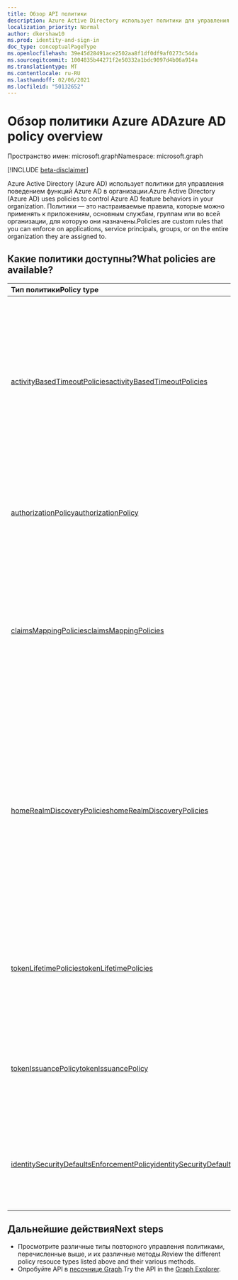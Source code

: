 ```yaml
---
title: Обзор API политики
description: Azure Active Directory использует политики для управления поведением функций Azure AD в организации.
localization_priority: Normal
author: dkershaw10
ms.prod: identity-and-sign-in
doc_type: conceptualPageType
ms.openlocfilehash: 39e45d28491ace2502aa8f1df0df9af0273c54da
ms.sourcegitcommit: 1004835b44271f2e50332a1bdc9097d4b06a914a
ms.translationtype: MT
ms.contentlocale: ru-RU
ms.lasthandoff: 02/06/2021
ms.locfileid: "50132652"
---
```

# <a name="azure-ad-policy-overview"></a><span data-ttu-id="aeb4c-103">Обзор политики Azure AD</span><span class="sxs-lookup"><span data-stu-id="aeb4c-103">Azure AD policy overview</span></span>

<span data-ttu-id="aeb4c-104">Пространство имен: microsoft.graph</span><span class="sxs-lookup"><span data-stu-id="aeb4c-104">Namespace: microsoft.graph</span></span>

[!INCLUDE [beta-disclaimer](../../includes/beta-disclaimer.md)]

<span data-ttu-id="aeb4c-105">Azure Active Directory (Azure AD) использует политики для управления поведением функций Azure AD в организации.</span><span class="sxs-lookup"><span data-stu-id="aeb4c-105">Azure Active Directory (Azure AD) uses policies to control Azure AD feature behaviors in your organization.</span></span> <span data-ttu-id="aeb4c-106">Политики — это настраиваемые правила, которые можно применять к приложениям, основным службам, группам или во всей организации, для которую они назначены.</span><span class="sxs-lookup"><span data-stu-id="aeb4c-106">Policies are custom rules that you can enforce on applications, service principals, groups, or on the entire organization they are assigned to.</span></span>

## <a name="what-policies-are-available"></a><span data-ttu-id="aeb4c-107">Какие политики доступны?</span><span class="sxs-lookup"><span data-stu-id="aeb4c-107">What policies are available?</span></span>

| <span data-ttu-id="aeb4c-108">Тип политики</span><span class="sxs-lookup"><span data-stu-id="aeb4c-108">Policy type</span></span>       | <span data-ttu-id="aeb4c-109">Описание</span><span class="sxs-lookup"><span data-stu-id="aeb4c-109">Description</span></span> | <span data-ttu-id="aeb4c-110">Примеры</span><span class="sxs-lookup"><span data-stu-id="aeb4c-110">Examples</span></span> |
|:-------------|:------------|:------------|
|[<span data-ttu-id="aeb4c-111">activityBasedTimeoutPolicies</span><span class="sxs-lookup"><span data-stu-id="aeb4c-111">activityBasedTimeoutPolicies</span></span>](activityBasedTimeoutPolicy.md)| <span data-ttu-id="aeb4c-112">Представляет политику, которая управляет автоматическим выходом для веб-сеансов после периода бездействия для приложений, которые поддерживают функции времени ожидания на основе действий.</span><span class="sxs-lookup"><span data-stu-id="aeb4c-112">Represents a policy that controls automatic sign-out for web sessions after a period of inactivity, for applications that support activity-based timeout functionality.</span></span>| <span data-ttu-id="aeb4c-113">Настройте на портале Azure время неактивности в 15 минут.</span><span class="sxs-lookup"><span data-stu-id="aeb4c-113">Configure the Azure portal to have an inactivity timeout of 15 minutes.</span></span> |
|[<span data-ttu-id="aeb4c-114">authorizationPolicy</span><span class="sxs-lookup"><span data-stu-id="aeb4c-114">authorizationPolicy</span></span>](authorizationpolicy.md)| <span data-ttu-id="aeb4c-115">Представляет политику, которая может управлять настройками авторизации Azure Active Directory.</span><span class="sxs-lookup"><span data-stu-id="aeb4c-115">Represents a policy that can control authorization settings of Azure Active Directory.</span></span> | <span data-ttu-id="aeb4c-116">Настройте Azure AD, чтобы заблокировать MSOL PowerShell в клиенте.</span><span class="sxs-lookup"><span data-stu-id="aeb4c-116">Configure Azure AD to block MSOL PowerShell in the tenant.</span></span> |
|[<span data-ttu-id="aeb4c-117">claimsMappingPolicies</span><span class="sxs-lookup"><span data-stu-id="aeb4c-117">claimsMappingPolicies</span></span>](claimsMappingPolicy.md)| <span data-ttu-id="aeb4c-118">Представляет политики сопоставления утверждений для протоколов WS-Fed, SAML, OAuth 2.0 и OpenID Connect для маркеров, выдаваемой определенному приложению.</span><span class="sxs-lookup"><span data-stu-id="aeb4c-118">Represents the claim-mapping policies for WS-Fed, SAML, OAuth 2.0, and OpenID Connect protocols, for tokens issued to a specific application.</span></span> | <span data-ttu-id="aeb4c-119">Создайте и назначьте политику, чтобы опустить основные утверждения из маркеров, выданных для основного службы.</span><span class="sxs-lookup"><span data-stu-id="aeb4c-119">Create and assign a policy to omit the basic claims from tokens issued to a service principal.</span></span> |
|[<span data-ttu-id="aeb4c-120">homeRealmDiscoveryPolicies</span><span class="sxs-lookup"><span data-stu-id="aeb4c-120">homeRealmDiscoveryPolicies</span></span>](homeRealmDiscoveryPolicy.md)| <span data-ttu-id="aeb4c-121">Представляет политику для управления поведением проверки подлинности Azure Active Directory для федерационных пользователей, в частности для ограничений автоматического ускорения и проверки подлинности пользователей в федерационных доменах.</span><span class="sxs-lookup"><span data-stu-id="aeb4c-121">Represents a policy to control Azure Active Directory authentication behavior for federated users, in particular for auto-acceleration and user authentication restrictions in federated domains.</span></span>| <span data-ttu-id="aeb4c-122">Настройте всех пользователей так, чтобы они пропускали обнаружение домашней области и перенанастроялись непосредственно в ADFS для проверки подлинности.</span><span class="sxs-lookup"><span data-stu-id="aeb4c-122">Configure all users to skip home realm discovery and be routed directly to ADFS for authentication.</span></span> |
|[<span data-ttu-id="aeb4c-123">tokenLifetimePolicies</span><span class="sxs-lookup"><span data-stu-id="aeb4c-123">tokenLifetimePolicies</span></span>](tokenlifetimepolicy.md)|<span data-ttu-id="aeb4c-124">Представляет срок действия маркеров доступа, используемых для доступа к защищенным ресурсам.</span><span class="sxs-lookup"><span data-stu-id="aeb4c-124">Represents the lifetime duration of access tokens used to access protected resources.</span></span>| <span data-ttu-id="aeb4c-125">Настройте приложение с особой конфиденциальной настройкой с более коротким сроком действия маркера по умолчанию.</span><span class="sxs-lookup"><span data-stu-id="aeb4c-125">Configure a particularly sensitive application with a shorter than default token lifetime.</span></span>|
|[<span data-ttu-id="aeb4c-126">tokenIssuancePolicy</span><span class="sxs-lookup"><span data-stu-id="aeb4c-126">tokenIssuancePolicy</span></span>](tokenIssuancePolicy.md)|<span data-ttu-id="aeb4c-127">Представляет политику для указания характеристик маркеров SAML, выдавляемой Azure AD.</span><span class="sxs-lookup"><span data-stu-id="aeb4c-127">Represents the policy to specify the characteristics of SAML tokens issued by Azure AD.</span></span>| <span data-ttu-id="aeb4c-128">Настройте алгоритм подписи или версию маркера SAML, которая будет использоваться для выдачи маркера SAML.</span><span class="sxs-lookup"><span data-stu-id="aeb4c-128">Configure the signing algorithm or SAML token version to be used to issue the SAML token.</span></span>
|[<span data-ttu-id="aeb4c-129">identitySecurityDefaultsEnforcementPolicy</span><span class="sxs-lookup"><span data-stu-id="aeb4c-129">identitySecurityDefaultsEnforcementPolicy</span></span>](identitysecuritydefaultsenforcementpolicy.md)|<span data-ttu-id="aeb4c-130">Представляет политику по умолчанию для безопасности Azure AD.</span><span class="sxs-lookup"><span data-stu-id="aeb4c-130">Represents the Azure AD security defaults policy.</span></span>| <span data-ttu-id="aeb4c-131">Настройте политику по умолчанию для безопасности Azure AD, чтобы защититься от распространенных атак.</span><span class="sxs-lookup"><span data-stu-id="aeb4c-131">Configure the Azure AD security defaults policy to protect against common attacks.</span></span>

## <a name="next-steps"></a><span data-ttu-id="aeb4c-132">Дальнейшие действия</span><span class="sxs-lookup"><span data-stu-id="aeb4c-132">Next steps</span></span>

* <span data-ttu-id="aeb4c-133">Просмотрите различные типы повторного управления политиками, перечисленные выше, и их различные методы.</span><span class="sxs-lookup"><span data-stu-id="aeb4c-133">Review the different policy resouce types listed above and their various methods.</span></span>
* <span data-ttu-id="aeb4c-134">Опробуйте API в [песочнице Graph](https://developer.microsoft.com/graph/graph-explorer).</span><span class="sxs-lookup"><span data-stu-id="aeb4c-134">Try the API in the [Graph Explorer](https://developer.microsoft.com/graph/graph-explorer).</span></span>


